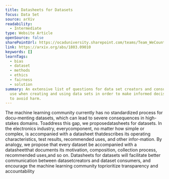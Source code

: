 ```yaml
---
title: Datasheets for Datasets
focus: Data Set
source: arXiv
readability:
  - Intermediate
type: Website Article
openSource: false
sharePointUrl: https://ocaduniversity.sharepoint.com/teams/Team_WeCount/Shared%20Documents/Resources%20and%20Tools/Literature%20(curated)/Datasheets%20for%20Datasets.pdf
link: https://arxiv.org/abs/1803.09010
keywords: []
learnTags:
  - bias
  - dataset
  - methods
  - ethics
  - fairness
  - solution
summary: An extensive list of questions for data set creators and consumers to
  use when creating and using data sets in order to make informed decisions and
  to avoid harm.
---
```

The machine learning community currently has no standardized process for docu-menting datasets, which can lead to severe consequences in high-stakes domains. Toaddress this gap, we proposedatasheets for datasets. In the electronics industry, everycomponent, no matter how simple or complex, is accompanied with a datasheet thatdescribes its operating characteristics, test results, recommended uses, and other infor-mation. By analogy, we propose that every dataset be accompanied with a datasheetthat documents its motivation, composition, collection process, recommended uses,and so on. Datasheets for datasets will facilitate better communication between datasetcreators and dataset consumers, and encourage the machine learning community toprioritize transparency and accountability
